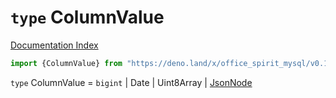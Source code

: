# `type` ColumnValue

[Documentation Index](../README.md)

```ts
import {ColumnValue} from "https://deno.land/x/office_spirit_mysql/v0.19.4/mod.ts"
```

`type` ColumnValue = `bigint` | Date | Uint8Array | [JsonNode](../type.JsonNode/README.md)